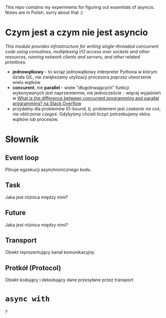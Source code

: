 This repo contains my experiments for figuring out essentials of asyncio. Notes are in Polish, sorry about that :) 

# Czym jest a czym nie jest asyncio
_This module provides infrastructure for writing single-threaded concurrent code using coroutines, multiplexing I/O access over sockets and other resources, running network clients and servers, and other related primitives._
- **jednowątkowy** - to wciąż jednowątkowy interpreter Pythona w którym działa GIL, nie zwiększamy utylizacji procesora poprzez utworzenie wielu wątków
- **concurent**, nie **parallel** - wiele "długotrwających" funkcji wykonywanych jest naprzemiennie, nie jednoczeście - więcej wyjaśnień w [What is the difference between concurrent programming and parallel programming? na Stack Overflow](http://stackoverflow.com/questions/1897993/what-is-the-difference-between-concurrent-programming-and-parallel-programming)
- przydatny dla problemów IO-bound, tj. problemem jest _czekanie na coś_, nie _obliczenie czegoś_. Gdybyśmy chcieli liczyć potrzebujemy ektra wątków lub procesów.

# Słownik

## Event loop
Pilnuje egzekucji asynchronicznego kodu.

## Task
Jaka jest różnica między nimi?

## Future
Jaka jest różnica między nimi?

## Transport
Obiekt reprezentujący kanał komunikacyjny

## Protkół (Protocol)
Obiekt kodujący i dekodujący dane przesyłane przez transport

# `async with` 
?